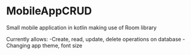 # MobileAppCRUD

Small mobile application in kotlin making use of Room library

Currently allows:
-Create, read, update, delete operations on database
-Changing app theme, font size
